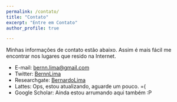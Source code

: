 ```yaml
---
permalink: /contato/
title: "Contato"
excerpt: "Entre em Contato"
author_profile: true

---
```

Minhas informações de contato estão abaixo.
Assim é mais fácil me encontrar nos lugares que resido na Internet.

* E-mail: bernn.lima@gmail.com
* Twitter: [BernnLima](http://twitter.com/BernnLima)
* Researchgate: [BernardoLima](https://www.researchgate.net/profile/Bernardo_Lima4)
* Lattes: Ops, estou atualizando, aguarde um pouco. =(
* Google Scholar: Ainda estou arrumando aqui também :P

